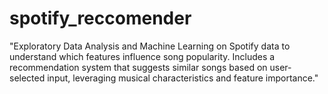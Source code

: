 # spotify_reccomender
"Exploratory Data Analysis and Machine Learning on Spotify data to understand which features influence song popularity. Includes a recommendation system that suggests similar songs based on user-selected input, leveraging musical characteristics and feature importance."

